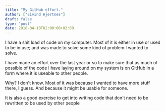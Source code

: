 ```yaml
---
title: "My GitHub effort."
author: ["Eivind Hjertnes"]
draft: false
type: "post"
date: 2018-04-18T02:00:00+02:00
---
```


I have a shit load of code on my computer. Most of it is either in use
or used to be in use; and was made to solve some kind of problem I
wanted to solve.

I have made an effort over the last year or so to make sure that as much
of possible of the code I have laying around on my system is on GitHub
in a form where it is useable to other people.

Why? I don't know. Most of it was because I wanted to have more stuff
there, I guess. And because it might be usable for someone.

It is also a good exercise to get into writing code that don't need to
be rewritten to be used by other people
